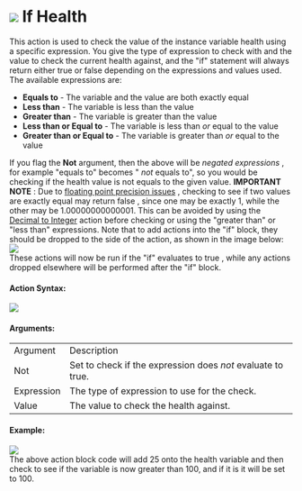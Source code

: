 #  ![](https://gms.magecorn.com/Manual/assets/Images/Scripting_Reference/Drag_And_Drop/Reference/Instance_Vars/i_IV_If_Health.png) If Health

This action is used to check the value of the instance variable health
using a specific expression. You give the type of expression to check
with and the value to check the current health against, and the "if"
statement will always return either true or false depending on the
expressions and values used. The available expressions are:

-   **Equals to** - The variable and the value are both exactly equal
-   **Less than** - The variable is less than the value
-   **Greater than** - The variable is greater than the value
-   **Less than or Equal to** - The variable is less than *or* equal to
    the value
-   **Greater than or Equal to** - The variable is greater than *or*
    equal to the value

If you flag the **Not** argument, then the above will be *negated
expressions* , for example "equals to" becomes " *not* equals to", so
you would be checking if the health value is not equals to the given
value. **IMPORTANT NOTE** : Due to [floating point precision
issues](http://floating-point-gui.de/formats/fp/) , checking to see if
two values are exactly equal may return false , since one may be exactly
1, while the other may be 1.00000000000001. This can be avoided by using
the [Decimal to Integer](../Data_Types/Decimal_To_Integer) action
before checking or using the "greater than" or "less than" expressions.
Note that to add actions into the "if" block, they should be dropped to
the side of the action, as shown in the image below:  
![](https://gms.magecorn.com/Manual/assets/Images/Scripting_Reference/Drag_And_Drop/Reference/Instance_Vars/a_IV_Drop_If_Health.png)  
These actions will now be run if the "if" evaluates to true , while any
actions dropped elsewhere will be performed after the "if" block.

#### Action Syntax:

  
![](https://gms.magecorn.com/Manual/assets/Images/Scripting_Reference/Drag_And_Drop/Reference/Instance_Vars/a_IV_If_Health.png)  

#### Arguments:

|            |                                                             |
|------------|-------------------------------------------------------------|
| Argument   | Description                                                 |
| Not        | Set to check if the expression does *not* evaluate to true. |
| Expression | The type of expression to use for the check.                |
| Value      | The value to check the health against.                      |

#### Example:

  
![](https://gms.magecorn.com/Manual/assets/Images/Scripting_Reference/Drag_And_Drop/Reference/Instance_Vars/e_IV_If_Health.png)  
The above action block code will add 25 onto the health variable and
then check to see if the variable is now greater than 100, and if it is
it will be set to 100.
